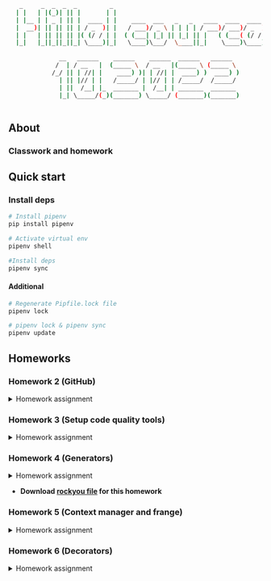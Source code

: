 ```bash
   _     _  _  _  _         _                                            
  | |   | |(_)| || |       | |                                           
  | |__ | | _ | || |  ____ | |    ____  ___   _   _   ____  ____  ____   
  |  __)| || || || | / _  )| |   / ___)/ _ \ | | | | / ___)/ ___)/ _  )  
  | |   | || || || |( (/ / | |  ( (___| |_| || |_| || |   ( (___( (/ /   
  |_|   |_||_||_||_| \____)|_|   \____)\___/  \____||_|    \____)\____)  
                                                                         
              __   ______    ______    ______  ______   ______           
             /  | / __   |  (_____ \  / __   |(_____ \ (_____ \          
            /_/ || | //| |    ____) )| | //| |  ____) )  ____) )         
              | || |// | |   /_____/ | |// | | /_____/  /_____/          
              | ||  /__| |_  _______ |  /__| | _______  _______          
              |_| \_____/(_)(_______) \_____/ (_______)(_______)         
     
```   

## About

### Classwork and homework

## Quick start

### Install deps

```bash
# Install pipenv
pip install pipenv

# Activate virtual env
pipenv shell

#Install deps
pipenv sync
```

#### Additional
```bash
# Regenerate Pipfile.lock file
pipenv lock

# pipenv lock & pipenv sync
pipenv update
```

## Homeworks

### Homework 2 (GitHub)

<details><summary>Homework assignment</summary>
<p>

* Create a profile on GitHub
* Create a repository hillel_10_2022 that is public
* Create a folder for lesson_02

</p>
</details>

### Homework 3 (Setup code quality tools)

<details><summary>Homework assignment</summary>
<p>

* Setup GitHub Actions
* Setup black, isort, flake8 in GitHub Actions
* Setup pre-commit hooks

</p>
</details>

### Homework 4 (Generators)

<details><summary>Homework assignment</summary>
<p>

* Complete the examples on a classwork

* Download rockyou file

* Generate a new file that has only lines that include requested parameter by user

* This file should not be in the GitHub repo

* README.md is updated in order to give the information about where to download this file

* After creating as a customer I want to see

  * total lines of each file
  * total size of each file (use Pympler library to get the total size)
</p>
</details>


* __Download [rockyou file](https://www.google.com/url?sa=t&rct=j&q=&esrc=s&source=web&cd=&cad=rja&uact=8&ved=2ahUKEwisgfT2-ZT4AhVJxIsKHR9wB4IQFnoECAgQAQ&url=https%3A%2F%2Fgithub.com%2Fbrannondorsey%2Fnaive-hashcat%2Freleases%2Fdownload%2Fdata%2Frockyou.txt&usg=AOvVaw3snAERl1mU6Ccr4WFEazBd) for this homework__

### Homework 5 (Context manager and frange)

<details><summary>Homework assignment</summary>
<p>

* Create a Context Manager! In order to print colored text in the terminal using print, you can use the so-called. 
  escape sequences: https://www.skillsugar.com/how-to-print-coloured-text-in-python . The desired color is "turned on" 
  by printing a specific string and turned off as well.
  
  Example:
```ruby
  print('\033[93m', end='')
  print('aaa')
  print('bbb')
  print('\033[0m', end='')
  print('ccc')
```
  Create a colorizer context manager that will print the specified color in an arbitrary block of code. After leaving 
  the block, the text is printed in the usual way:

```ruby
  with colorizer('red'):
      print('printed in red')
  print('printed in default color')
```

* There is no frange class in Python that works with floats. Create your own version of such a class that would support 
  the standard range interface, but work with float at the same time.
```ruby
  class frange:
      pass
  
  for i in frange(1, 100, 3.5):
      print(i)
```
  The code above should output:
```ruby
  1
  4.5
  8.0
  ...
```
  The type of all class parameters is float. The number of supported parameters is the same as in range: 
  from 1 (only the right border of the range) to 3 (left border, right border, step).

  Before PR, make sure you pass the following tests:
```ruby
  assert(list(frange(5)) == [0, 1, 2, 3, 4])
  assert(list(frange(2, 5)) == [2, 3, 4])
  assert(list(frange(2, 10, 2)) == [2, 4, 6, 8])
  assert(list(frange(10, 2, -2)) == [10, 8, 6, 4])
  assert(list(frange(2, 5.5, 1.5)) == [2, 3.5, 5])
  assert(list(frange(1, 5)) == [1, 2, 3, 4])
  assert(list(frange(0, 5)) == [0, 1, 2, 3, 4])
  assert(list(frange(0, 0)) == [])
  assert(list(frange(100, 0)) == [])
  
  print('SUCCESS!')
```

</p>
</details>

### Homework 6 (Decorators)

<details><summary>Homework assignment</summary>
<p>

* Realize reverse string decorator

```ruby
# MODIFY THIS DECORATOR
def reverse_string(func):
    """If output is a string, reverse it. Otherwise, return None."""
    @functools.wraps(func)
    def wrapper(*args, **kwargs):
        return func(*args, **kwargs)
    return wrapper

# TARGET FUNCTIONS
@reverse_string
def get_university_name() -> str:
    return "Western Institute of Technology and Higher Education"

@reverse_string
def get_university_founding_year() -> int:
    return 1957

# TEST OUPUT
print(
    get_university_name(),
    get_university_founding_year(),
    sep="\n"
)
```

* Replace dict value decorator
```ruby
# MODIFY THIS DECORATOR
def mask_data(target_key: str, replace_with: str = "*"):
    """Replace the value of a dictionary with a 'masked' version."""
    def decorator(func):
        @functools.wraps(func)
        def wrapper(*args, **kwargs):
            return func(*args, **kwargs)
        return wrapper
    return decorator

# TARGET FUNCTIONS
@mask_data(target_key="name")
def get_user(name: str, age: int):
    return {
        "name": name,
        "age": age
    }

# TEST OUPUT
print(
    get_user(name="Alice", age=30),
    get_user(name="Bob", age=25),
    sep="\n"
)
```
</p>
</details>